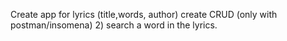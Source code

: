 Create app for lyrics (title,words, author)
create CRUD (only with postman/insomena)
2) search a word in the lyrics. 